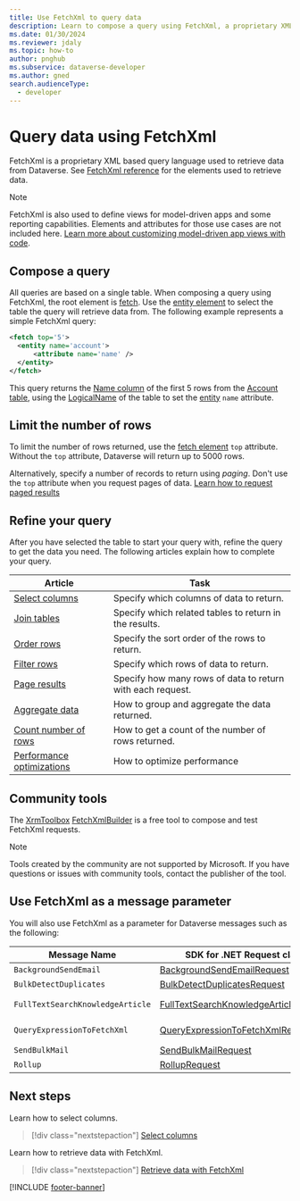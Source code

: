 ```yaml
---
title: Use FetchXml to query data
description: Learn to compose a query using FetchXml, a proprietary XML based language that is used in Microsoft Dataverse to retrieve data.
ms.date: 01/30/2024
ms.reviewer: jdaly
ms.topic: how-to
author: pnghub
ms.subservice: dataverse-developer
ms.author: gned
search.audienceType: 
  - developer
---
```

# Query data using FetchXml

FetchXml is a proprietary XML based query language used to retrieve data from Dataverse. See [FetchXml reference](reference/index.md) for the elements used to retrieve data.

> [!NOTE]
> FetchXml is also used to define views for model-driven apps and some reporting capabilities. Elements and attributes for those use cases are not included here. [Learn more about customizing model-driven app views with code](../../model-driven-apps/customize-entity-views.md).

## Compose a query

All queries are based on a single table. When composing a query using FetchXml, the root element is [fetch](reference/fetch.md). Use the [entity element](reference/entity.md) to select the table the query will retrieve data from. The following example represents a simple FetchXml query:

```xml
<fetch top='5'>
  <entity name='account'>
      <attribute name='name' />
  </entity>
</fetch>
```

This query returns the [Name column](../reference/entities/account.md#BKMK_Name) of the first 5 rows from the [Account table](../reference/entities/account.md), using the [LogicalName](../org-service/entity-operations.md#entitylogicalname) of the table to set the [entity](reference/entity.md) `name` attribute.

## Limit the number of rows

To limit the number of rows returned, use the [fetch element](reference/fetch.md) `top` attribute. Without the `top` attribute, Dataverse will return up to 5000 rows.

Alternatively, specify a number of records to return using *paging*. Don't use the `top` attribute when you request pages of data. [Learn how to request paged results](page-results.md)

## Refine your query

After you have selected the table to start your query with, refine the query to get the data you need. The following articles explain how to complete your query.


|Article|Task|
|---------|---------|
|[Select columns](select-columns.md)|Specify which columns of data to return.|
|[Join tables](join-tables.md)|Specify which related tables to return in the results.|
|[Order rows](order-rows.md)|Specify the sort order of the rows to return.|
|[Filter rows](filter-rows.md)|Specify which rows of data to return.|
|[Page results](page-results.md)|Specify how many rows of data to return with each request.|
|[Aggregate data](aggregate-data.md)|How to group and aggregate the data returned.|
|[Count number of rows](count-rows.md)|How to get a count of the number of rows returned.|
|[Performance optimizations](optimize-performance.md)|How to optimize performance|

## Community tools

The [XrmToolbox](../community-tools.md#xrmtoolbox) [FetchXmlBuilder](https://fetchxmlbuilder.com/) is a free tool to compose and test FetchXml requests.

> [!NOTE]
> Tools created by the community are not supported by Microsoft. If you have questions or issues with community tools, contact the publisher of the tool.

## Use FetchXml as a message parameter

You will also use FetchXml as a parameter for Dataverse messages such as the following:

|Message Name|SDK for .NET Request class|Web API Operation|
|---------|---------|---------|
|`BackgroundSendEmail`|[BackgroundSendEmailRequest](xref:Microsoft.Crm.Sdk.Messages.BackgroundSendEmailRequest)|[BackgroundSendEmail action](xref:Microsoft.Dynamics.CRM.BackgroundSendEmail)|
|`BulkDetectDuplicates`|[BulkDetectDuplicatesRequest](xref:Microsoft.Crm.Sdk.Messages.BulkDetectDuplicatesRequest)|[BulkDetectDuplicates action](xref:Microsoft.Dynamics.CRM.BulkDetectDuplicates)|
|`FullTextSearchKnowledgeArticle`|[FullTextSearchKnowledgeArticleRequest](xref:Microsoft.Crm.Sdk.Messages.FullTextSearchKnowledgeArticleRequest)|[FullTextSearchKnowledgeArticle action](xref:Microsoft.Dynamics.CRM.FullTextSearchKnowledgeArticle)|
|`QueryExpressionToFetchXml`|[QueryExpressionToFetchXmlRequest](xref:Microsoft.Crm.Sdk.Messages.QueryExpressionToFetchXmlRequest)|[QueryExpressionToFetchXml action](xref:Microsoft.Dynamics.CRM.QueryExpressionToFetchXml)|
|`SendBulkMail`|[SendBulkMailRequest](xref:Microsoft.Crm.Sdk.Messages.SendBulkMailRequest)|[SendBulkMail action](xref:Microsoft.Dynamics.CRM.SendBulkMail)|
|`Rollup`|[RollupRequest](xref:Microsoft.Crm.Sdk.Messages.RollupRequest)|[Rollup function](xref:Microsoft.Dynamics.CRM.Rollup)|


## Next steps

Learn how to select columns.

> [!div class="nextstepaction"]
> [Select columns](select-columns.md)

Learn how to retrieve data with FetchXml.

> [!div class="nextstepaction"]
> [Retrieve data with FetchXml](retrieve-data.md)

[!INCLUDE [footer-banner](../../../includes/footer-banner.md)]
